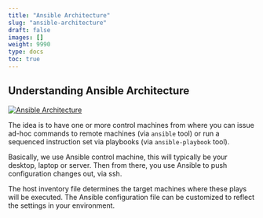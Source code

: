 ```yaml
---
title: "Ansible Architecture"
slug: "ansible-architecture"
draft: false
images: []
weight: 9990
type: docs
toc: true
---
```


## Understanding Ansible Architecture
[![Ansible Architecture][1]][1]


  [1]: https://i.stack.imgur.com/Mm0ci.png

The idea is to have one or more control machines from where you can issue ad-hoc commands to remote machines (via `ansible` tool) or run a sequenced instruction set via playbooks (via `ansible-playbook` tool). 

Basically, we use Ansible control machine, this will typically be your desktop, laptop or server. Then from there, you use Ansible to push configuration changes out, via ssh.

The host inventory file determines the target machines where these plays will be executed. The Ansible configuration file can be customized to reflect the settings in your environment.



